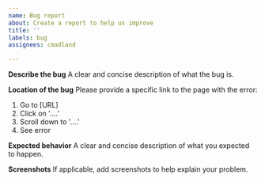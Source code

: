 ```yaml
---
name: Bug report
about: Create a report to help us improve
title: ''
labels: bug
assignees: cmadland

---
```


**Describe the bug**
A clear and concise description of what the bug is.

**Location of the bug**
Please provide a specific link to the page with the error:
1. Go to [URL]
2. Click on '....'
3. Scroll down to '....'
4. See error

**Expected behavior**
A clear and concise description of what you expected to happen.

**Screenshots**
If applicable, add screenshots to help explain your problem.
